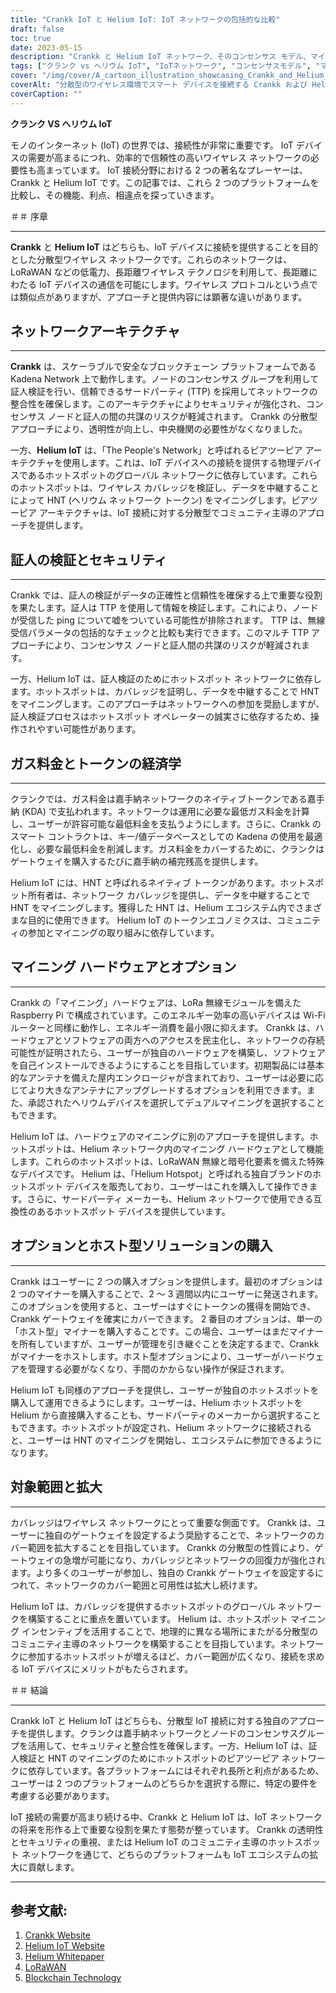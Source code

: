 ```yaml
---
title: "Crankk IoT と Helium IoT: IoT ネットワークの包括的な比較"
draft: false
toc: true
date: 2023-05-15
description: "Crankk と Helium IoT ネットワーク、そのコンセンサス モデル、マイニング ハードウェア、ガス料金などの違いを確認します。"
tags: ["クランク vs ヘリウム IoT", "IoTネットワーク", "コンセンサスモデル", "マイニングハードウェア", "ガス料金", "ブロックチェーン", "LoRaWAN", "IoT接続性", "無線通信", "モノのインターネット", "分散型ネットワーク", "低電力デバイス", "IoTソリューション", "スマートデバイス", "IoTアプリケーション", "データ送信", "接続ソリューション", "IoT技術", "ネットワークの比較", "ワイヤレスネットワーク"]
cover: "/img/cover/A_cartoon_illustration_showcasing_Crankk_and_Helium_IoT.png"
coverAlt: "分散型のワイヤレス環境でスマート デバイスを接続する Crankk および Helium IoT ネットワークを示す漫画のイラスト。"
coverCaption: ""
---
```


**クランク VS ヘリウム IoT**

モノのインターネット (IoT) の世界では、接続性が非常に重要です。 IoT デバイスの需要が高まるにつれ、効率的で信頼性の高いワイヤレス ネットワークの必要性も高まっています。 IoT 接続分野における 2 つの著名なプレーヤーは、Crankk と Helium IoT です。この記事では、これら 2 つのプラットフォームを比較し、その機能、利点、相違点を探っていきます。

＃＃ 序章

______

**Crankk** と **Helium IoT** はどちらも、IoT デバイスに接続を提供することを目的とした分散型ワイヤレス ネットワークです。これらのネットワークは、LoRaWAN などの低電力、長距離ワイヤレス テクノロジを利用して、長距離にわたる IoT デバイスの通信を可能にします。ワイヤレス プロトコルという点では類似点がありますが、アプローチと提供内容には顕著な違いがあります。

## ネットワークアーキテクチャ

______

**Crankk** は、スケーラブルで安全なブロックチェーン プラットフォームである Kadena Network 上で動作します。ノードのコンセンサス グループを利用して証人検証を行い、信頼できるサードパーティ (TTP) を採用してネットワークの整合性を確保します。このアーキテクチャによりセキュリティが強化され、コンセンサス ノードと証人の間の共謀のリスクが軽減されます。 Crankk の分散型アプローチにより、透明性が向上し、中央機関の必要性がなくなりました。

一方、**Helium IoT** は、「The People's Network」と呼ばれるピアツーピア アーキテクチャを使用します。これは、IoT デバイスへの接続を提供する物理デバイスであるホットスポットのグローバル ネットワークに依存しています。これらのホットスポットは、ワイヤレス カバレッジを検証し、データを中継することによって HNT (ヘリウム ネットワーク トークン) をマイニングします。ピアツーピア アーキテクチャは、IoT 接続に対する分散型でコミュニティ主導のアプローチを提供します。

## 証人の検証とセキュリティ

______

Crankk では、証人の検証がデータの正確性と信頼性を確保する上で重要な役割を果たします。証人は TTP を使用して情報を検証します。これにより、ノードが受信した ping について嘘をついている可能性が排除されます。 TTP は、無線受信パラメータの包括的なチェックと比較も実行できます。このマルチ TTP アプローチにより、コンセンサス ノードと証人間の共謀のリスクが軽減されます。

一方、Helium IoT は、証人検証のためにホットスポット ネットワークに依存します。ホットスポットは、カバレッジを証明し、データを中継することで HNT をマイニングします。このアプローチはネットワークへの参加を奨励しますが、証人検証プロセスはホットスポット オペレーターの誠実さに依存するため、操作されやすい可能性があります。

## ガス料金とトークンの経済学

______

クランクでは、ガス料金は嘉手納ネットワークのネイティブトークンである嘉手納 (KDA) で支払われます。ネットワークは運用に必要な最低ガス料金を計算し、ユーザーが許容可能な最低料金を支払うようにします。さらに、Crankk のスマート コントラクトは、キー/値データベースとしての Kadena の使用を最適化し、必要な最低料金を削減します。ガス料金をカバーするために、クランクはゲートウェイを購入するたびに嘉手納の補完残高を提供します。

Helium IoT には、HNT と呼ばれるネイティブ トークンがあります。ホットスポット所有者は、ネットワーク カバレッジを提供し、データを中継することで HNT をマイニングします。獲得した HNT は、Helium エコシステム内でさまざまな目的に使用できます。 Helium IoT のトークンエコノミクスは、コミュニティの参加とマイニングの取り組みに依存しています。

## マイニング ハードウェアとオプション

______

Crankk の「マイニング」ハードウェアは、LoRa 無線モジュールを備えた Raspberry Pi で構成されています。このエネルギー効率の高いデバイスは Wi-Fi ルーターと同様に動作し、エネルギー消費を最小限に抑えます。 Crankk は、ハードウェアとソフトウェアの両方へのアクセスを民主化し、ネットワークの存続可能性が証明されたら、ユーザーが独自のハードウェアを構築し、ソフトウェアを自己インストールできるようにすることを目指しています。初期製品には基本的なアンテナを備えた屋内エンクロージャが含まれており、ユーザーは必要に応じてより大きなアンテナにアップグレードするオプションを利用できます。また、承認されたヘリウムデバイスを選択してデュアルマイニングを選択することもできます。

Helium IoT は、ハードウェアのマイニングに別のアプローチを提供します。ホットスポットは、Helium ネットワーク内のマイニング ハードウェアとして機能します。これらのホットスポットは、LoRaWAN 無線と暗号化要素を備えた特殊なデバイスです。 Helium は、「Helium Hotspot」と呼ばれる独自ブランドのホットスポット デバイスを販売しており、ユーザーはこれを購入して操作できます。さらに、サードパーティ メーカーも、Helium ネットワークで使用できる互換性のあるホットスポット デバイスを提供しています。

## オプションとホスト型ソリューションの購入

______

Crankk はユーザーに 2 つの購入オプションを提供します。最初のオプションは 2 つのマイナーを購入することで、2 ～ 3 週間以内にユーザーに発送されます。このオプションを使用すると、ユーザーはすぐにトークンの獲得を開始でき、Crankk ゲートウェイを確実にカバーできます。 2 番目のオプションは、単一の「ホスト型」マイナーを購入することです。この場合、ユーザーはまだマイナーを所有していますが、ユーザーが管理を引き継ぐことを決定するまで、Crankk がマイナーをホストします。ホスト型オプションにより、ユーザーがハードウェアを管理する必要がなくなり、手間のかからない操作が保証されます。

Helium IoT も同様のアプローチを提供し、ユーザーが独自のホットスポットを購入して運用できるようにします。ユーザーは、Helium ホットスポットを Helium から直接購入することも、サードパーティのメーカーから選択することもできます。ホットスポットが設定され、Helium ネットワークに接続されると、ユーザーは HNT のマイニングを開始し、エコシステムに参加できるようになります。

## 対象範囲と拡大

______

カバレッジはワイヤレス ネットワークにとって重要な側面です。 Crankk は、ユーザーに独自のゲートウェイを設定するよう奨励することで、ネットワークのカバー範囲を拡大することを目指しています。 Crankk の分散型の性質により、ゲートウェイの急増が可能になり、カバレッジとネットワークの回復力が強化されます。より多くのユーザーが参加し、独自の Crankk ゲートウェイを設定するにつれて、ネットワークのカバー範囲と可用性は拡大し続けます。

Helium IoT は、カバレッジを提供するホットスポットのグローバル ネットワークを構築することに重点を置いています。 Helium は、ホットスポット マイニング インセンティブを活用することで、地理的に異なる場所にまたがる分散型のコミュニティ主導のネットワークを構築することを目指しています。ネットワークに参加するホットスポットが増えるほど、カバー範囲が広くなり、接続を求める IoT デバイスにメリットがもたらされます。


＃＃ 結論

______

Crankk IoT と Helium IoT はどちらも、分散型 IoT 接続に対する独自のアプローチを提供します。クランクは嘉手納ネットワークとノードのコンセンサスグループを活用して、セキュリティと整合性を確保します。一方、Helium IoT は、証人検証と HNT のマイニングのためにホットスポットのピアツーピア ネットワークに依存しています。各プラットフォームにはそれぞれ長所と利点があるため、ユーザーは 2 つのプラットフォームのどちらかを選択する際に、特定の要件を考慮する必要があります。

IoT 接続の需要が高まり続ける中、Crankk と Helium IoT は、IoT ネットワークの将来を形作る上で重要な役割を果たす態勢が整っています。 Crankk の透明性とセキュリティの重視、または Helium IoT のコミュニティ主導のホットスポット ネットワークを通じて、どちらのプラットフォームも IoT エコシステムの拡大に貢献します。

______

## 参考文献:

1. [Crankk Website](https://crankk.io/)
2. [Helium IoT Website](https://www.helium.com/)
3. [Helium Whitepaper](https://whitepaper.io/document/649/helium-whitepaper)
4. [LoRaWAN](https://lora-alliance.org/about-lorawan)
5. [Blockchain Technology](https://www.investopedia.com/terms/b/blockchain.asp)

